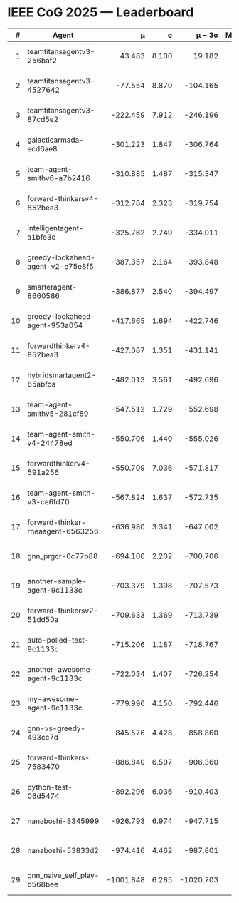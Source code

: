 # IEEE CoG 2025 — Leaderboard

| # | Agent | μ | σ | μ − 3σ | Matches | Updated |
|---:|---|---:|---:|---:|---:|---|
| 1 | teamtitansagentv3-256baf2 | 43.483 | 8.100 | 19.182 | 18716 | 2025-08-24 10:53 |
| 2 | teamtitansagentv3-4527642 | -77.554 | 8.870 | -104.165 | 18470 | 2025-08-24 10:53 |
| 3 | teamtitansagentv3-87cd5e2 | -222.459 | 7.912 | -246.196 | 19786 | 2025-08-24 10:53 |
| 4 | galacticarmada-ecd6ae8 | -301.223 | 1.847 | -306.764 | 17040 | 2025-08-24 10:53 |
| 5 | team-agent-smithv6-a7b2416 | -310.885 | 1.487 | -315.347 | 18580 | 2025-08-24 10:53 |
| 6 | forward-thinkersv4-852bea3 | -312.784 | 2.323 | -319.754 | 15030 | 2025-08-24 10:53 |
| 7 | intelligentagent-a1bfe3c | -325.762 | 2.749 | -334.011 | 15780 | 2025-08-24 10:53 |
| 8 | greedy-lookahead-agent-v2-e75e8f5 | -387.357 | 2.164 | -393.848 | 18990 | 2025-08-24 10:53 |
| 9 | smarteragent-8660586 | -386.877 | 2.540 | -394.497 | 15524 | 2025-08-24 10:53 |
| 10 | greedy-lookahead-agent-953a054 | -417.665 | 1.694 | -422.746 | 17310 | 2025-08-24 10:53 |
| 11 | forwardthinkerv4-852bea3 | -427.087 | 1.351 | -431.141 | 15305 | 2025-08-24 10:53 |
| 12 | hybridsmartagent2-85abfda | -482.013 | 3.561 | -492.696 | 15562 | 2025-08-24 10:53 |
| 13 | team-agent-smithv5-281cf89 | -547.512 | 1.729 | -552.698 | 18140 | 2025-08-24 10:53 |
| 14 | team-agent-smith-v4-24478ed | -550.706 | 1.440 | -555.026 | 18916 | 2025-08-24 10:53 |
| 15 | forwardthinkerv4-591a256 | -550.709 | 7.036 | -571.817 | 15389 | 2025-08-24 10:53 |
| 16 | team-agent-smith-v3-ce6fd70 | -567.824 | 1.637 | -572.735 | 19536 | 2025-08-24 10:53 |
| 17 | forward-thinker-rheaagent-6563256 | -636.980 | 3.341 | -647.002 | 17576 | 2025-08-24 10:53 |
| 18 | gnn_prgcr-0c77b88 | -694.100 | 2.202 | -700.706 | 16500 | 2025-08-24 10:53 |
| 19 | another-sample-agent-9c1133c | -703.379 | 1.398 | -707.573 | 18580 | 2025-08-24 10:53 |
| 20 | forward-thinkersv2-51dd50a | -709.633 | 1.369 | -713.739 | 17796 | 2025-08-24 10:53 |
| 21 | auto-polled-test-9c1133c | -715.206 | 1.187 | -718.767 | 19300 | 2025-08-24 10:53 |
| 22 | another-awesome-agent-9c1133c | -722.034 | 1.407 | -726.254 | 19880 | 2025-08-24 10:53 |
| 23 | my-awesome-agent-9c1133c | -779.996 | 4.150 | -792.446 | 18520 | 2025-08-24 10:53 |
| 24 | gnn-vs-greedy-493cc7d | -845.576 | 4.428 | -858.860 | 14780 | 2025-08-24 10:53 |
| 25 | forward-thinkers-7583470 | -886.840 | 6.507 | -906.360 | 17000 | 2025-08-24 10:53 |
| 26 | python-test-06d5474 | -892.296 | 6.036 | -910.403 | 14810 | 2025-08-24 10:53 |
| 27 | nanaboshi-8345999 | -926.793 | 6.974 | -947.715 | 15210 | 2025-08-24 10:53 |
| 28 | nanaboshi-53833d2 | -974.416 | 4.462 | -987.801 | 14320 | 2025-08-24 10:53 |
| 29 | gnn_naive_self_play-b568bee | -1001.848 | 6.285 | -1020.703 | 14640 | 2025-08-24 10:53 |
